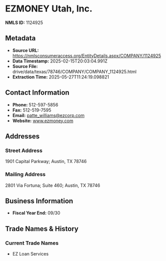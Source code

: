 # EZMONEY Utah, Inc.

**NMLS ID:** 1124925

## Metadata
- **Source URL:** https://nmlsconsumeraccess.org/EntityDetails.aspx/COMPANY/1124925
- **Data Timestamp:** 2025-02-15T20:03:04.991Z
- **Source File:** drive/data/texas/78746/COMPANY/COMPANY_1124925.html
- **Extraction Time:** 2025-05-27T11:24:19.098821

## Contact Information
- **Phone:** 512-597-5856
- **Fax:** 512-519-7595
- **Email:** patte_williams@ezcorp.com
- **Website:** www.ezmoney.com

## Addresses
### Street Address
1901 Capital Parkway; Austin, TX 78746

### Mailing Address
2801 Via Fortuna; Suite 460; Austin, TX 78746

## Business Information
- **Fiscal Year End:** 09/30

## Trade Names & History
### Current Trade Names
- EZ Loan Services
